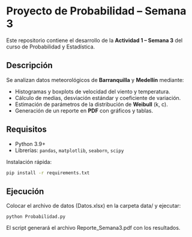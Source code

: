 # Proyecto de Probabilidad – Semana 3

Este repositorio contiene el desarrollo de la **Actividad 1 – Semana 3** del curso de Probabilidad y Estadística.

## Descripción

Se analizan datos meteorológicos de **Barranquilla** y **Medellín** mediante:

- Histogramas y boxplots de velocidad del viento y temperatura.
- Cálculo de medias, desviación estándar y coeficiente de variación.
- Estimación de parámetros de la distribución de **Weibull** (k, c).
- Generación de un reporte en **PDF** con gráficos y tablas.

## Requisitos

- Python 3.9+
- Librerías: `pandas`, `matplotlib`, `seaborn`, `scipy`

Instalación rápida:

```bash
pip install -r requirements.txt
```

## Ejecución

Colocar el archivo de datos (Datos.xlsx) en la carpeta data/ y ejecutar:

```
python Probabilidad.py
```

El script generará el archivo Reporte_Semana3.pdf con los resultados.
